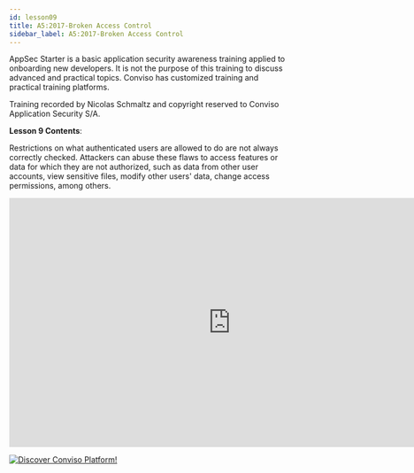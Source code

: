 ```yaml
---
id: lesson09
title: A5:2017-Broken Access Control
sidebar_label: A5:2017-Broken Access Control
---
```


AppSec Starter is a basic application security awareness training applied to onboarding new developers. It is not the purpose of this training to discuss advanced and practical topics. Conviso has customized training and practical training platforms.

Training recorded by Nicolas Schmaltz and copyright reserved to Conviso Application Security S/A.

**Lesson 9 Contents**:

Restrictions on what authenticated users are allowed to do are not always correctly checked. Attackers can abuse these flaws to access features or data for which they are not authorized, such as data from other user accounts, view sensitive files, modify other users' data, change access permissions, among others.

<div style={{textAlign: 'center'}}>

<iframe width="800" height="450" src="https://www.youtube.com/embed/Er07_fmG1Ow" title="YouTube video player" frameborder="0" allow="accelerometer; autoplay; clipboard-write; encrypted-media; gyroscope; picture-in-picture" allowfullscreen></iframe>

</div>

[![Discover Conviso Platform!](https://no-cache.hubspot.com/cta/default/5613826/interactive-125788977029.png)](https://cta-service-cms2.hubspot.com/web-interactives/public/v1/track/redirect?encryptedPayload=AVxigLKtcWzoFbzpyImNNQsXC9S54LjJuklwM39zNd7hvSoR%2FVTX%2FXjNdqdcIIDaZwGiNwYii5hXwRR06puch8xINMyL3EXxTMuSG8Le9if9juV3u%2F%2BX%2FCKsCZN1tLpW39gGnNpiLedq%2BrrfmYxgh8G%2BTcRBEWaKasQ%3D&webInteractiveContentId=125788977029&portalId=5613826)